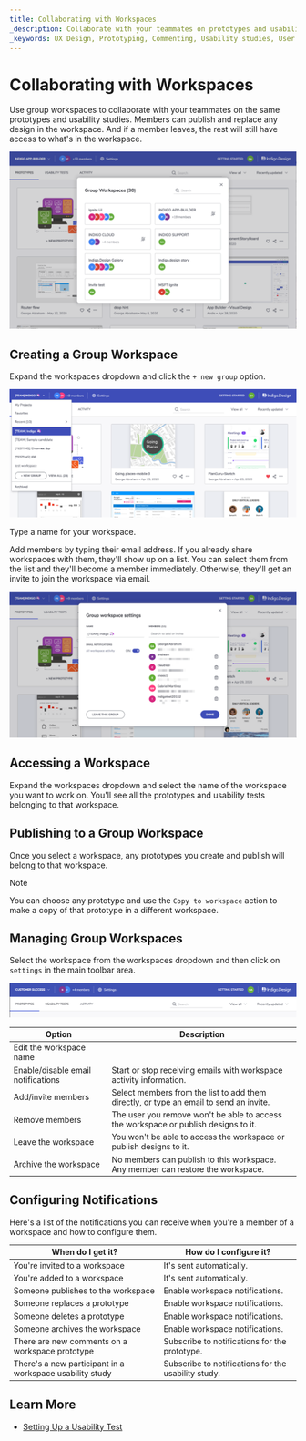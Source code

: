 ```yaml
---
title: Collaborating with Workspaces
_description: Collaborate with your teammates on prototypes and usability studies using group workspaces.
_keywords: UX Design, Prototyping, Commenting, Usability studies, User testing
---
```


#  Collaborating with Workspaces

Use group workspaces to collaborate with your teammates on the same prototypes and usability studies. Members can publish and replace any design in the workspace. And if a member leaves, the rest will still have access to what's in the workspace.

<img class="responsive-img" src="../images/collaborating_with_group_workspaces_1.png" />

<br/>


## Creating a Group Workspace

Expand the workspaces dropdown and click the `+ new group` option. 

<img class="responsive-img" src="../images/collaborating_with_group_workspaces_2.png" />

Type a name for your workspace. 

Add members by typing their email address. 
If you already share workspaces with them, they'll show up on a list. You can select them from the list and they'll become a member immediately. Otherwise, they'll get an invite to join the workspace via email.

<img class="responsive-img" src="../images/collaborating_with_group_workspaces_3.png" />

<br/>


## Accessing a Workspace

Expand the workspaces dropdown and select the name of the workspace you want to work on.
You'll see all the prototypes and usability tests belonging to that workspace.


## Publishing to a Group Workspace

Once you select a workspace, any prototypes you create and publish will belong to that workspace. 

> [!Note]
>You can choose any prototype and use the `Copy to workspace` action to make a copy of that prototype in a different workspace.

## Managing Group Workspaces

Select the workspace from the workspaces dropdown and then click on `settings` in the main toolbar area.

<img class="responsive-img" src="../images/collaborating_with_group_workspaces_4.png" />


Option | Description |
------------- | -------------
Edit the workspace name | 
Enable/disable email notifications | Start or stop receiving emails with workspace activity information.
Add/invite members | Select members from the list to add them directly, or type an email to send an invite.
Remove members | The user you remove won't be able to access the workspace or publish designs to it.
Leave the workspace | You won't be able to access the workspace or publish designs to it.
Archive the workspace | No members can publish to this workspace. Any member can restore the workspace.

## Configuring Notifications

Here's a list of the notifications you can receive when you're a member of a workspace and how to configure them.

When do I get it? | How do I configure it? 
------------- | -------------
You're invited to a workspace | It's sent automatically. 
You're added to a workspace |  It's sent automatically.
Someone publishes to the workspace | Enable workspace notifications.
Someone replaces a prototype | Enable workspace notifications.
Someone deletes a prototype | Enable workspace notifications.
Someone archives the workspace | Enable workspace notifications.
There are new comments on a workspace prototype | Subscribe to notifications for the prototype.
There's a new participant in a workspace usability study | Subscribe to notifications for the usability study.

##  Learn More

* [Setting Up a Usability Test][topic-1]

[topic-1]: set-up-a-user-test.md
